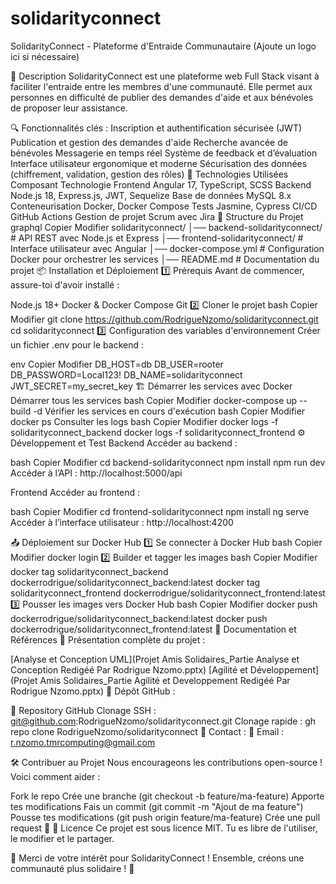 # solidarityconnect
SolidarityConnect - Plateforme d'Entraide Communautaire
(Ajoute un logo ici si nécessaire)

📌 Description
SolidarityConnect est une plateforme web Full Stack visant à faciliter l'entraide entre les membres d'une communauté. Elle permet aux personnes en difficulté de publier des demandes d'aide et aux bénévoles de proposer leur assistance.

🔍 Fonctionnalités clés :
Inscription et authentification sécurisée (JWT)
Publication et gestion des demandes d'aide
Recherche avancée de bénévoles
Messagerie en temps réel
Système de feedback et d’évaluation
Interface utilisateur ergonomique et moderne
Sécurisation des données (chiffrement, validation, gestion des rôles)
🚀 Technologies Utilisées
Composant	Technologie
Frontend	Angular 17, TypeScript, SCSS
Backend	Node.js 18, Express.js, JWT, Sequelize
Base de données	MySQL 8.x
Conteneurisation	Docker, Docker Compose
Tests	Jasmine, Cypress
CI/CD	GitHub Actions
Gestion de projet	Scrum avec Jira
📁 Structure du Projet
graphql
Copier
Modifier
solidarityconnect/
│── backend-solidarityconnect/   # API REST avec Node.js et Express
│── frontend-solidarityconnect/  # Interface utilisateur avec Angular
│── docker-compose.yml           # Configuration Docker pour orchestrer les services
│── README.md                    # Documentation du projet
📦 Installation et Déploiement
1️⃣ Prérequis
Avant de commencer, assure-toi d'avoir installé :

Node.js 18+
Docker & Docker Compose
Git
2️⃣ Cloner le projet
bash
Copier
Modifier
git clone https://github.com/RodrigueNzomo/solidarityconnect.git
cd solidarityconnect
3️⃣ Configuration des variables d'environnement
Créer un fichier .env pour le backend :

env
Copier
Modifier
DB_HOST=db
DB_USER=rooter
DB_PASSWORD=Local123!
DB_NAME=solidarityconnect
JWT_SECRET=my_secret_key
🏗 Démarrer les services avec Docker
Démarrer tous les services
bash
Copier
Modifier
docker-compose up --build -d
Vérifier les services en cours d'exécution
bash
Copier
Modifier
docker ps
Consulter les logs
bash
Copier
Modifier
docker logs -f solidarityconnect_backend
docker logs -f solidarityconnect_frontend
⚙️ Développement et Test
Backend
Accéder au backend :

bash
Copier
Modifier
cd backend-solidarityconnect
npm install
npm run dev
Accéder à l’API : http://localhost:5000/api

Frontend
Accéder au frontend :

bash
Copier
Modifier
cd frontend-solidarityconnect
npm install
ng serve
Accéder à l’interface utilisateur : http://localhost:4200

📤 Déploiement sur Docker Hub
1️⃣ Se connecter à Docker Hub
bash
Copier
Modifier
docker login
2️⃣ Builder et tagger les images
bash
Copier
Modifier
docker tag solidarityconnect_backend dockerrodrigue/solidarityconnect_backend:latest
docker tag solidarityconnect_frontend dockerrodrigue/solidarityconnect_frontend:latest
3️⃣ Pousser les images vers Docker Hub
bash
Copier
Modifier
docker push dockerrodrigue/solidarityconnect_backend:latest
docker push dockerrodrigue/solidarityconnect_frontend:latest
📜 Documentation et Références
📌 Présentation complète du projet :

[Analyse et Conception UML](Projet Amis Solidaires_Partie Analyse et Conception Redigéé Par Rodrigue Nzomo.pptx)​
[Agilité et Développement](Projet Amis Solidaires_Partie Agilité et Developpement Redigéé Par Rodrigue Nzomo.pptx)​
📌 Dépôt GitHub :

🔗 Repository GitHub
Clonage SSH : git@github.com:RodrigueNzomo/solidarityconnect.git
Clonage rapide : gh repo clone RodrigueNzomo/solidarityconnect
📌 Contact : 📧 Email : r.nzomo.tmrcomputing@gmail.com

🛠 Contribuer au Projet
Nous encourageons les contributions open-source ! Voici comment aider :

Fork le repo
Crée une branche (git checkout -b feature/ma-feature)
Apporte tes modifications
Fais un commit (git commit -m "Ajout de ma feature")
Pousse tes modifications (git push origin feature/ma-feature)
Crée une pull request 🚀
📌 Licence
Ce projet est sous licence MIT. Tu es libre de l'utiliser, le modifier et le partager.

🚀 Merci de votre intérêt pour SolidarityConnect ! Ensemble, créons une communauté plus solidaire ! 🤝